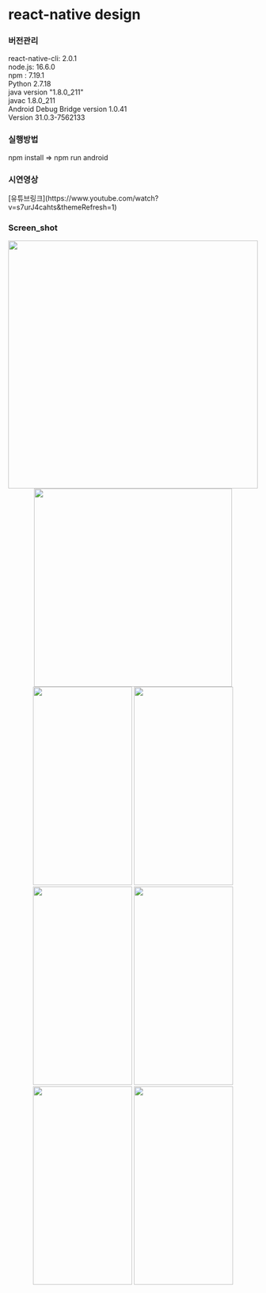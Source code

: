 # react-native design

<h3>버전관리</h3>
react-native-cli: 2.0.1<br>
node.js: 16.6.0<br>
npm : 7.19.1<br>
Python 2.7.18<br>
java version "1.8.0_211"<br>
javac 1.8.0_211<br>
Android Debug Bridge version 1.0.41<br>
Version 31.0.3-7562133<br>

<h3>실행방법</h3>npm install => npm run android<br/>

<h3>시연영상</h3>[유튜브링크](https://www.youtube.com/watch?v=s7urJ4cahts&themeRefresh=1)<br/>

 <h3>Screen_shot</h3>
 <p align="center">
 
<img src="https://user-images.githubusercontent.com/80196373/200231533-a7b431aa-4596-4a02-ada9-807db30583e6.png" width="100%" height="500">
<img src="https://user-images.githubusercontent.com/80084425/224938456-a0d12a04-d30a-476d-88d8-5b6c81160cbd.png" width="400" height="400"/><br>
<img src="https://user-images.githubusercontent.com/80196373/182438584-4d982534-fb00-45e1-a008-9621126fa07b.png" width="200" height="400"/>
<img src="https://user-images.githubusercontent.com/80196373/182438720-a0613a3b-1542-4dd8-88a4-1a21a1b10042.png" width="200" height="400"/>
<img src="https://user-images.githubusercontent.com/80196373/182438734-9cbbd694-94c9-4230-8f92-aac4442b1551.png" width="200" height="400"/>
<img src="https://user-images.githubusercontent.com/80196373/182438752-c68d97b8-6cca-4153-858d-5a0f506a20a7.png" width="200" height="400"/>
<img src="https://user-images.githubusercontent.com/80196373/182438764-b576e8d4-d31c-4645-bc8b-73da570cf267.png" width="200" height="400"/>
<img src="https://user-images.githubusercontent.com/80196373/182438783-d1d4157e-24ef-47c4-8bcc-dcbf1961b98c.png" width="200" height="400"/>
</p>

